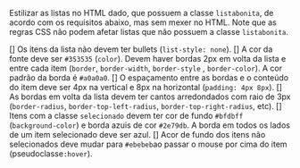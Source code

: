Estilizar as listas no HTML dado, que possuem a classe `listabonita`,
de acordo com os requisitos abaixo, mas sem mexer no HTML. Note que as
regras CSS não podem afetar listas que não possuem a classe `listabonita`.

[] Os itens da lista não devem ter bullets (`list-style: none`).
[] A cor da fonte deve ser `#353535` (`color`).
Devem haver bordas 2px em volta da lista e entre cada item
(`border`, `border-width`, `border-style` , `border-color`). A cor padrão da borda é `#a0a0a0`.
[] O espaçamento entre as bordas e o conteúdo do item deve ser 4px na vertical e 8px na horizontal (`padding: 4px 8px`).
[] As bordas em volta da lista devem ter cantos arredondados com raio de 3px (`border-radius`,
`border-top-left-radius`, `border-top-right-radius`, etc).
[] Itens com a classe `selecionado` devem ter cor de fundo `#bfdbff` (`background-color`) e borda azuis de cor `#2e79db`. A borda em todos os lados de um item selecionado deve ser azul.
[] Acor de fundo dos itens não selecionados deve mudar para `#ebebeb`ao passar o mouse por cima do item (pseudoclasse`:hover`).

